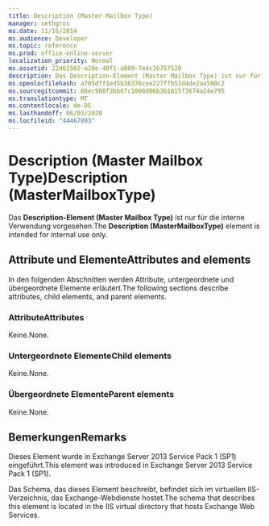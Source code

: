 ```yaml
---
title: Description (Master Mailbox Type)
manager: sethgros
ms.date: 11/16/2014
ms.audience: Developer
ms.topic: reference
ms.prod: office-online-server
localization_priority: Normal
ms.assetid: 22d61562-a20e-40f1-a809-7e4c16757520
description: Das Description-Element (Master Mailbox Type) ist nur für die interne Verwendung vorgesehen.
ms.openlocfilehash: a705dff1ed5b36376cee227ffb51d4de2aa500c2
ms.sourcegitcommit: 88ec988f2bb67c1866d06b361615f3674a24e795
ms.translationtype: MT
ms.contentlocale: de-DE
ms.lasthandoff: 06/03/2020
ms.locfileid: "44467893"
---
```

# <a name="description-mastermailboxtype"></a><span data-ttu-id="5eac8-103">Description (Master Mailbox Type)</span><span class="sxs-lookup"><span data-stu-id="5eac8-103">Description (MasterMailboxType)</span></span>

<span data-ttu-id="5eac8-104">Das **Description-Element (Master Mailbox Type)** ist nur für die interne Verwendung vorgesehen.</span><span class="sxs-lookup"><span data-stu-id="5eac8-104">The **Description (MasterMailboxType)** element is intended for internal use only.</span></span> 

## <a name="attributes-and-elements"></a><span data-ttu-id="5eac8-105">Attribute und Elemente</span><span class="sxs-lookup"><span data-stu-id="5eac8-105">Attributes and elements</span></span>

<span data-ttu-id="5eac8-106">In den folgenden Abschnitten werden Attribute, untergeordnete und übergeordnete Elemente erläutert.</span><span class="sxs-lookup"><span data-stu-id="5eac8-106">The following sections describe attributes, child elements, and parent elements.</span></span>
  
### <a name="attributes"></a><span data-ttu-id="5eac8-107">Attribute</span><span class="sxs-lookup"><span data-stu-id="5eac8-107">Attributes</span></span>

<span data-ttu-id="5eac8-108">Keine.</span><span class="sxs-lookup"><span data-stu-id="5eac8-108">None.</span></span>
  
### <a name="child-elements"></a><span data-ttu-id="5eac8-109">Untergeordnete Elemente</span><span class="sxs-lookup"><span data-stu-id="5eac8-109">Child elements</span></span>

<span data-ttu-id="5eac8-110">Keine.</span><span class="sxs-lookup"><span data-stu-id="5eac8-110">None.</span></span>
  
### <a name="parent-elements"></a><span data-ttu-id="5eac8-111">Übergeordnete Elemente</span><span class="sxs-lookup"><span data-stu-id="5eac8-111">Parent elements</span></span>

<span data-ttu-id="5eac8-112">Keine.</span><span class="sxs-lookup"><span data-stu-id="5eac8-112">None.</span></span>
  
## <a name="remarks"></a><span data-ttu-id="5eac8-113">Bemerkungen</span><span class="sxs-lookup"><span data-stu-id="5eac8-113">Remarks</span></span>

<span data-ttu-id="5eac8-114">Dieses Element wurde in Exchange Server 2013 Service Pack 1 (SP1) eingeführt.</span><span class="sxs-lookup"><span data-stu-id="5eac8-114">This element was introduced in Exchange Server 2013 Service Pack 1 (SP1).</span></span>
  
<span data-ttu-id="5eac8-115">Das Schema, das dieses Element beschreibt, befindet sich im virtuellen IIS-Verzeichnis, das Exchange-Webdienste hostet.</span><span class="sxs-lookup"><span data-stu-id="5eac8-115">The schema that describes this element is located in the IIS virtual directory that hosts Exchange Web Services.</span></span>
  

